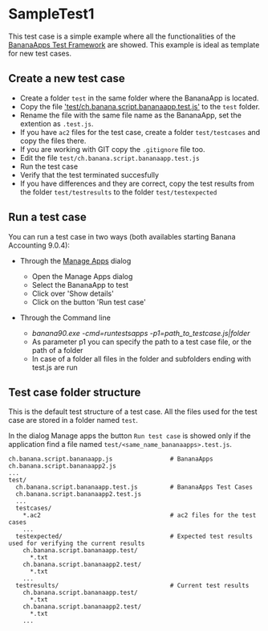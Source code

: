 # SampleTest1

This test case is a simple example where all the functionalities of the [BananaApps Test Framework](https://www.banana.ch/doc9/en/node/9026) are showed. This example is ideal as template for new test cases.

## Create a new test case

* Create a folder `test` in the same folder where the BananaApp is located.
* Copy the file ['test/ch.banana.script.bananaapp.test.js'](test/ch.banana.script.bananaapp.test.js) to the `test` folder.
* Rename the file with the same file name as the BananaApp, set the extention as `.test.js`.
* If you have `ac2` files for the test case, create a folder `test/testcases` and copy the files there.
* If you are working with GIT copy the `.gitignore` file too.
* Edit the file `test/ch.banana.script.bananaapp.test.js`
* Run the test case
* Verify that the test terminated succesfully
* If you have differences and they are correct, copy the test results from the folder `test/testresults` to the folder `test/testexpected`

## Run a test case

You can run a test case in two ways (both availables starting Banana Accounting 9.0.4):

* Through the [Manage Apps](https://www.banana.ch/doc9/en/node/4727) dialog
   * Open the Manage Apps dialog
   * Select the BananaApp to test
   * Click over 'Show details'
   * Click on the button 'Run test case'
   
* Through the Command line
   * *banana90.exe -cmd=runtestsapps -p1=path_to_testcase.js|folder*  
   * As parameter p1 you can specify the path to a test case file, or the path of a folder
   * In case of a folder all files in the folder and subfolders ending with test.js are run
     
## Test case folder structure
This is the default test structure of a test case. All the files used for the test case are stored in a folder named `test`.

In the dialog Manage apps the button `Run test case` is showed only if the application find a file named `test/<same_name_bananaapps>.test.js`.

```
ch.banana.script.bananaapp.js                # BananaApps
ch.banana.script.bananaapp2.js
...
test/
  ch.banana.script.bananaapp.test.js         # BananaApps Test Cases
  ch.banana.script.bananaapp2.test.js
  ...
  testcases/
    *.ac2                                    # ac2 files for the test cases
    ...
  testexpected/                              # Expected test results used for verifying the current results
    ch.banana.script.bananaapp.test/
      *.txt
    ch.banana.script.bananaapp2.test/
      *.txt
    ...  
  testresults/                               # Current test results
    ch.banana.script.bananaapp.test/
      *.txt
    ch.banana.script.bananaapp2.test/
      *.txt
    ...  
```

